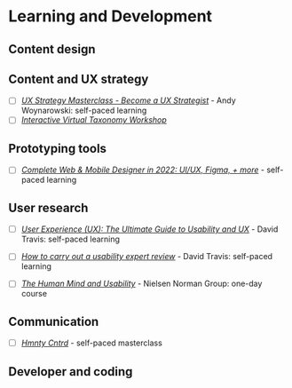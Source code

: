 # Learning and Development

## Content design

## Content and UX strategy

- [ ] [*UX Strategy Masterclass - Become a UX Strategist*](https://www.udemy.com/course/user-experience-strategy-masterclass/) - Andy Woynarowski: self-paced learning
- [ ] [*Interactive Virtual Taxonomy Workshop*](https://www.hedden-information.com/interactive-virtual-taxonomy-workshop/)

## Prototyping tools

- [ ] [*Complete Web & Mobile Designer in 2022: UI/UX, Figma, + more*](https://www.udemy.com/course/complete-web-designer-mobile-designer-zero-to-mastery/) - self-paced learning

## User research

- [ ] [*User Experience (UX): The Ultimate Guide to Usability and UX*](https://www.udemy.com/course/ultimate-guide-to-ux/) - David Travis: self-paced learning
- [ ] [*How to carry out a usability expert review*](https://www.udemy.com/course/ux-reviews/) - David Travis: self-paced learning
- [ ] [*The Human Mind and Usability*](https://www.nngroup.com/courses/human-mind/) - Nielsen Norman Group: one-day course



## Communication

- [ ] [*Hmnty Cntrd*](https://hmntycntrd.com/) - self-paced masterclass


## Developer and coding
